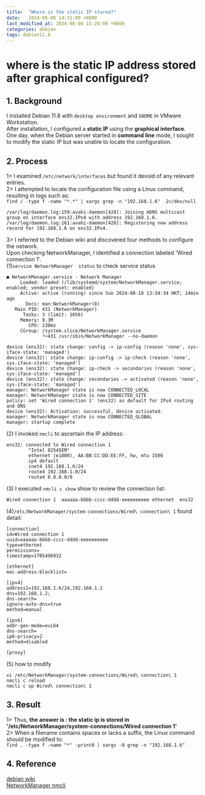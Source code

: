 ```yaml
---
title:  "Where is the static IP stored?"
date:   2024-08-08 14:11:00 +0800
last_modified_at: 2024-08-08 15:28:00 +0800
categories: debian
tags: debian11.8
---
```


# where is the static IP address stored after graphical configured?  

## 1. Background  
I installed Debian 11.8 with `desktop environment` and `GNOME` in VMware Workstation.  
After installation, I configured a **static IP** using the **graphical interface**.  
One day, when the Debian server started in **command line** mode, I sought to modify the static IP but was unable to locate the configuration.  

## 2. Process  
1> I examined  `/etc/network/interfaces` but found it devoid of any relevant entries.  
2> I attempted to locate the configuration file using a Linux command, resulting in logs such as:  
`find / -type f -name "*.*" | xargs grep -n "192.168.1.6"  2>/dev/null` 
```
/var/log/daemon.log:159:avahi-daemon[428]: Joining mDNS multicast group on interface ens32.IPv4 with address 192.168.1.6.
/var/log/daemon.log:161:avahi-daemon[428]: Registering new address record for 192.168.1.6 on ens32.IPv4.
```
3> I referred to the Debian wiki and discovered four methods to configure the network.  
Upon checking NetworkManager, I identified a connection labeled 'Wired connection 1'.  
(1)`service NetworkManager  status` to check service status
```
● NetworkManager.service - Network Manager
     Loaded: loaded (/lib/systemd/system/NetworkManager.service; enabled; vendor preset: enabled)
     Active: active (running) since Sun 2024-08-18 13:34:34 HKT; 14min ago
       Docs: man:NetworkManager(8)
   Main PID: 431 (NetworkManager)
      Tasks: 3 (limit: 1056)
     Memory: 9.3M
        CPU: 130ms
     CGroup: /system.slice/NetworkManager.service
             └─431 /usr/sbin/NetworkManager --no-daemon

device (ens32): state change: config -> ip-config (reason 'none', sys-iface-state: 'managed')
device (ens32): state change: ip-config -> ip-check (reason 'none', sys-iface-state: 'managed')
device (ens32): state change: ip-check -> secondaries (reason 'none', sys-iface-state: 'managed')
device (ens32): state change: secondaries -> activated (reason 'none', sys-iface-state: 'managed')
manager: NetworkManager state is now CONNECTED_LOCAL
manager: NetworkManager state is now CONNECTED_SITE
policy: set 'Wired connection 1' (ens32) as default for IPv4 routing and DNS
device (ens32): Activation: successful, device activated.
manager: NetworkManager state is now CONNECTED_GLOBAL
manager: startup complete
```

(2) I invoked `nmcli` to ascertain the IP address:  
```
ens32: connected to Wired connection 1
        "Intel 82545EM"
        ethernet (e1000), AA:BB:CC:DD:EE:FF, hw, mtu 1500
        ip4 default
        inet4 192.168.1.6/24
        route4 192.168.1.0/24
        route4 0.0.0.0/0
```

(3) I executed `nmcli c show` show to review the connection list:  
```
Wired connection 1  aaaaaa-bbbb-cccc-dddd-eeeeeeeeee ethernet  ens32 
```

(4)`/etc/NetworkManager/system-connections/Wired\ connection\ 1` found detail:  
```
[connection]
id=Wired connection 1
uuid=aaaaaa-bbbb-cccc-dddd-eeeeeeeeee
type=ethernet
permissions=
timestamp=1705496932

[ethernet]
mac-address-blacklist=

[ipv4]
address1=192.168.1.6/24,192.168.1.2
dns=192.168.1.2;
dns-search=
ignore-auto-dns=true
method=manual

[ipv6]
addr-gen-mode=eui64
dns-search=
ip6-privacy=2
method=disabled

[proxy]
```

(5) how to modify  
```
vi /etc/NetworkManager/system-connections/Wired\ connection\ 1  
nmcli c reload  
nmcli c up Wired\ connection\ 1  
```

## 3. Result
1> Thus, **the answer is : the static ip is stored in '/etc/NetworkManager/system-connections/Wired connection 1'**  
2> When a filename contains spaces or lacks a suffix, the Linux command should be modified to:  
`find . -type f -name "*" -print0 | xargs -0 grep -n "192.168.1.6"`

## 4. Reference  
[debian wiki](https://wiki.debian.org/NetworkConfiguration#Starting_and_Stopping_Interfaces)  
[NetworkManager nmcli](https://wangzhipeng.github.io/2019/10/13/NetworkManager%E4%BB%8B%E7%BB%8D/)  

